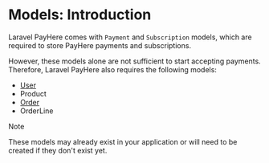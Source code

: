 # Models: Introduction

Laravel PayHere comes with `Payment` and `Subscription` models, which are required to store PayHere payments and subscriptions.

However, these models alone are not sufficient to start accepting payments. Therefore, Laravel PayHere also requires the following models:

- [User](user-model.md)
- Product
- [Order](order-model.md)
- OrderLine

> [!NOTE]
> These models may already exist in your application or will need to be created if they don't exist yet.
